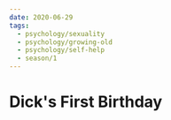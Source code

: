 ```yaml
---
date: 2020-06-29
tags:
  - psychology/sexuality
  - psychology/growing-old
  - psychology/self-help
  - season/1
---
```


# Dick's First Birthday

